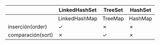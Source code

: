|                   | LinkedHashSet | TreeSet | HashSet |
|-------------------|---------------|---------|---------|
|                   | LinkedHashMap | TreeMap | HashMap |
| inserción(order)  | ✓             | ✗       | ✗       |
| comparación(sort) | ✗             | ✓       | ✗       |
